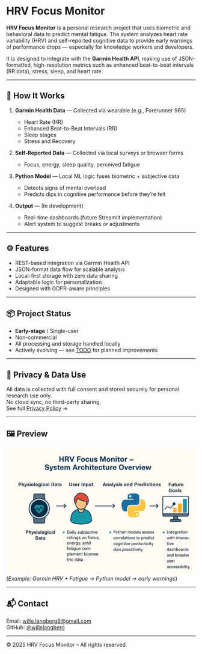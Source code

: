# HRV Focus Monitor

**HRV Focus Monitor** is a personal research project that uses biometric and behavioral data to predict mental fatigue. The system analyzes heart rate variability (HRV) and self-reported cognitive data to provide early warnings of performance drops — especially for knowledge workers and developers.

It is designed to integrate with the **Garmin Health API**, making use of JSON-formatted, high-resolution metrics such as enhanced beat-to-beat intervals (RR data), stress, sleep, and heart rate.  

---

## 🔧 How It Works

1. **Garmin Health Data** — Collected via wearable (e.g., Forerunner 965)
   - Heart Rate (HR)
   - Enhanced Beat-to-Beat Intervals (RR)
   - Sleep stages
   - Stress and Recovery

2. **Self-Reported Data** — Collected via local surveys or browser forms
   - Focus, energy, sleep quality, perceived fatigue

3. **Python Model** — Local ML logic fuses biometric + subjective data  
   - Detects signs of mental overload
   - Predicts dips in cognitive performance before they’re felt

4. **Output** — (In development)
   - Real-time dashboards (future Streamlit implementation)
   - Alert system to suggest breaks or adjustments

---

## ⚙️ Features

- REST-based integration via Garmin Health API
- JSON-format data flow for scalable analysis
- Local-first storage with zero data sharing
- Adaptable logic for personalization
- Designed with GDPR-aware principles

---

## 📦 Project Status

- **Early-stage** / Single-user
- Non-commercial
- All processing and storage handled locally
- Actively evolving — see [TODO](#) for planned improvements

---

## 🔐 Privacy & Data Use

All data is collected with full consent and stored securely for personal research use only.  
No cloud sync, no third-party sharing.  
See full [Privacy Policy](https://willelangberg.github.io/hrv_focus/) →

---

## 🖼️ Preview

![System Diagram](./assets/hrv_architecture_diagram.png)  
(*Example: Garmin HRV + Fatigue → Python model → early warnings*)

---

## 📬 Contact

Email: wille.langberg9@gmail.com  
GitHub: [@willelangberg](https://github.com/willelangberg)

---

© 2025 HRV Focus Monitor – All rights reserved.
